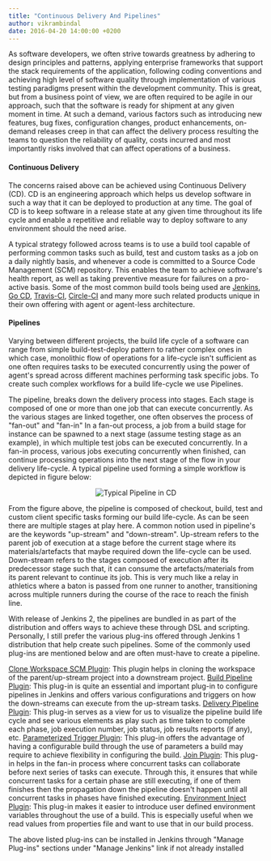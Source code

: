 ```yaml
---
title: "Continuous Delivery And Pipelines"
author: vikrambindal
date: 2016-04-20 14:00:00 +0200
---
```


As software developers, we often strive towards greatness by adhering to design principles 
and patterns, applying enterprise frameworks that support the stack requirements of the 
application, following coding conventions and achieving high level of software quality through 
implementation of various testing paradigms present within the development community. This is 
great, but from a business point of view, we are often required to be agile in our approach, 
such that the software is ready for shipment at any given moment in time. At such a demand, 
various factors such as introducing new features, bug fixes, configuration changes, product 
enhancements, on-demand releases creep in that can affect the delivery process resulting the 
teams to question the reliability of quality, costs incurred and most importantly risks involved 
that can affect operations of a business.<!--more-->

#### Continuous Delivery 

The concerns raised above can be achieved using Continuous Delivery (CD). CD is an 
engineering approach which helps us develop software in such a way that it can be deployed 
to production at any time. The goal of CD is to keep software in a release state at any given 
time throughout its life cycle and enable a repetitive and reliable way to deploy software to 
any environment should the need arise. 

A typical strategy followed across teams is to use a build tool capable of performing common 
tasks such as build, test and custom tasks as a job on a daily nightly basis, and whenever a 
code is committed to a Source Code Management (SCM) repository. This enables the team to 
achieve software's health report, as well as taking preventive measure for failures on a pro-active 
basis. Some of the most common build tools being used are [Jenkins](https://jenkins.io/), [Go CD](https://www.go.cd), [Travis-CI](https://travis-ci.org/), [Circle-CI](https://circleci.com/) and many more such related products unique in their own offering with agent or agent-less architecture.

#### Pipelines

Varying between different projects, the build life cycle of a software can range from simple 
build-test-deploy pattern to rather complex ones in which case, monolithic flow of operations 
for a life-cycle isn't sufficient as one often requires tasks to be executed concurrently using 
the power of agent's spread across different machines performing task specific jobs. To create 
such complex workflows for a build life-cycle we use Pipelines. 

The pipeline, breaks down the delivery process into stages. Each stage is composed of one or 
more than one job that can execute concurrently. As the various stages are linked together, 
one often observes the process of "fan-out" and "fan-in" In a fan-out process, a job from a build 
stage for instance can be spawned to a next stage (assume testing stage as an example), in 
which multiple test jobs can be executed concurrently. In a fan-in process, various jobs 
executing concurrently when finished, can continue processing operations into the next stage 
of the flow in your delivery life-cycle.  A typical pipeline used forming a simple workflow 
is depicted in figure below:

<center>
  <img title="Typical Pipeline in CD" src="{{ site.baseurl }}/images/Pipeline.png"/>
</center>

From the figure above, the pipeline is composed of checkout, build, test and custom client 
specific tasks forming our build life-cycle. As can be seen there are multiple stages at play 
here. A common notion used in pipeline's are the keywords "up-stream" and "down-stream". 
Up-stream refers to the parent job of execution at a stage before the current stage where its 
materials/artefacts that maybe required down the life-cycle can be used. Down-stream refers to 
the stages composed of execution after its predecessor stage such that, it can consume the 
artefacts/materials from its parent relevant to continue its job. This is very much like a relay 
in athletics where a baton is passed from one runner to another, transitioning across multiple 
runners during the course of the race to reach the finish line. 

With release of Jenkins 2, the pipelines are bundled in as part of the distribution and offers 
ways to achieve these through DSL and scripting. Personally, I still prefer the various plug-ins 
offered through Jenkins 1 distribution that help create such pipelines. Some of the commonly 
used plug-ins are mentioned below and are often must-have to create a pipeline.

[Clone Workspace SCM Plugin](https://wiki.jenkins-ci.org/display/JENKINS/Clone+Workspace+SCM+Plugin): 
This plugin helps in cloning the workspace of the parent/up-stream project into a downstream project.
[Build Pipeline Plugin](https://wiki.jenkins-ci.org/display/JENKINS/Build+Pipeline+Plugin): 
This plug-in is quite an essential and important plug-in to configure pipelines in Jenkins and 
offers various configurations and triggers on how the down-streams can execute from the 
up-stream tasks. 
[Delivery Pipeline Plugin](https://wiki.jenkins-ci.org/display/JENKINS/Delivery+Pipeline+Plugin): 
This plug-in serves as a view for us to visualize the pipeline build life cycle and see various 
elements as play such as time taken to complete each phase, job execution number, job status, 
job results reports (if any), etc. 
[Parameterized Trigger Plugin](https://wiki.jenkins-ci.org/display/JENKINS/Parameterized+Trigger+Plugin): 
This plug-in offers the advantage of having a configurable build through the use of parameters a 
build may require to achieve flexibility in configuring the build.
[Join Plugin](https://wiki.jenkins-ci.org/display/JENKINS/Join+Plugin): 
This plug-in helps in the fan-in process where concurrent tasks can collaborate before next series 
of tasks can execute. Through this, it ensures that while concurrent tasks for a certain phase are 
still executing, if one of them finishes then the propagation down the pipeline doesn't happen until 
all concurrent tasks in phases have finished executing. 
[Environment Inject Plugin](https://wiki.jenkins-ci.org/display/JENKINS/EnvInject+Plugin): 
This plug-in makes it easier to introduce user defined environment variables throughout the use of 
a build. This is especially useful when we read values from properties file and want to use that in 
our build process. 

The above listed plug-ins can be installed in Jenkins  through "Manage Plug-ins" sections under 
"Manage Jenkins" link if not already installed
